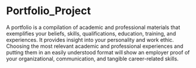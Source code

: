 # Portfolio_Project
A portfolio is a compilation of academic and professional materials that exemplifies your beliefs, skills, qualifications, education, training, and experiences. 
It provides insight into your personality and work ethic.
Choosing the most relevant academic and professional experiences and putting them in an easily understood format will show an employer proof of your organizational, communication, and tangible career-related skills.
